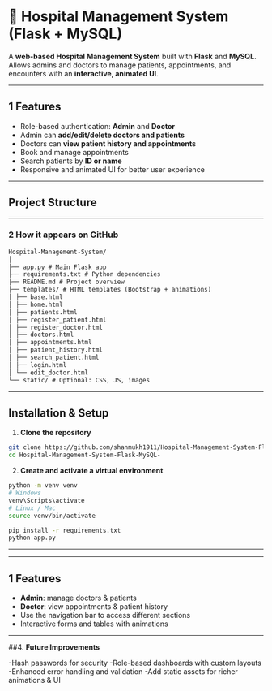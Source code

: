 # 🏥 Hospital Management System (Flask + MySQL)

A **web-based Hospital Management System** built with **Flask** and **MySQL**.  
Allows admins and doctors to manage patients, appointments, and encounters with an **interactive, animated UI**.

---

## 1 Features
- Role-based authentication: **Admin** and **Doctor**
- Admin can **add/edit/delete doctors and patients**
- Doctors can **view patient history and appointments**
- Book and manage appointments
- Search patients by **ID or name**
- Responsive and animated UI for better user experience

---

##  Project Structure

---

### 2️ How it appears on GitHub


```markdown
Hospital-Management-System/
│
├── app.py # Main Flask app
├── requirements.txt # Python dependencies
├── README.md # Project overview
├── templates/ # HTML templates (Bootstrap + animations)
│ ├── base.html
│ ├── home.html
│ ├── patients.html
│ ├── register_patient.html
│ ├── register_doctor.html
│ ├── doctors.html
│ ├── appointments.html
│ ├── patient_history.html
│ ├── search_patient.html
│ ├── login.html
│ └── edit_doctor.html
└── static/ # Optional: CSS, JS, images
```

---

##  Installation & Setup

1. **Clone the repository**
```bash
git clone https://github.com/shanmukh1911/Hospital-Management-System-Flask-MySQL-.git
cd Hospital-Management-System-Flask-MySQL-
```
2. **Create and activate a virtual environment**
  ```bash
  python -m venv venv
  # Windows
  venv\Scripts\activate
  # Linux / Mac
  source venv/bin/activate
  
  pip install -r requirements.txt
  python app.py
  ```
---

---

## 1 Features
- **Admin**: manage doctors & patients
- **Doctor**: view appointments & patient history
- Use the navigation bar to access different sections
- Interactive forms and tables with animations
---

##4. **Future Improvements**
   
 -Hash passwords for security
 -Role-based dashboards with custom layouts
 -Enhanced error handling and validation
 -Add static assets for richer animations & UI



